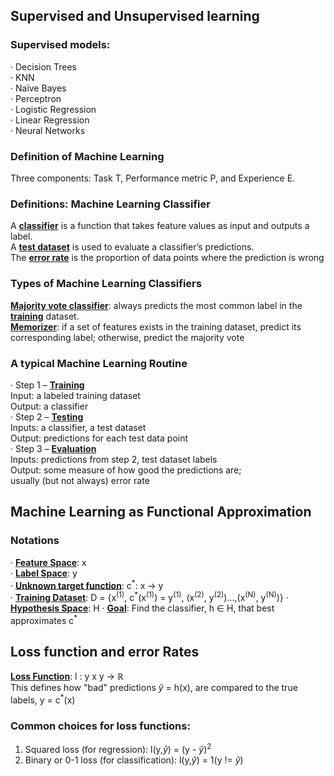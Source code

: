 
## Supervised and Unsupervised learning
### Supervised models:<br>
· Decision Trees<br>
· KNN<br>
· Naïve Bayes<br>
· Perceptron<br>
· Logistic Regression<br>
· Linear Regression<br>
· Neural Networks<br>

### Definition of Machine Learning
Three components: Task T, Performance metric P, and Experience E.

### Definitions: Machine Learning Classifier
A <ins>**classifier**</ins> is a function that takes feature values as input and outputs a label. <br>
A <ins>**test dataset**</ins> is used to evaluate a classifier’s predictions. <br>
The <ins>**error rate**</ins> is the proportion of data points where the prediction is wrong <br>

### Types of Machine Learning Classifiers
<ins>**Majority vote classifier**</ins>: always predicts the most common label in the <ins>**training**</ins> dataset. <br>
<ins>**Memorizer**</ins>: if a set of features exists in the training dataset, predict its corresponding label; otherwise, predict the majority vote <br>

### A typical Machine Learning Routine
· Step 1 – <ins>**Training**</ins><br>
    Input: a labeled training dataset <br>
    Output: a classifier<br>
· Step 2 – <ins>**Testing**</ins><br>
    Inputs: a classifier, a test dataset<br>
    Output: predictions for each test data point<br>
· Step 3 – <ins>**Evaluation**</ins><br>
    Inputs: predictions from step 2, test dataset labels<br>
    Output: some measure of how good the predictions are;<br>
    usually (but not always) error rate<br>

## Machine Learning as Functional Approximation
### Notations
· <ins>**Feature Space**</ins>: x<br>
· <ins>**Label Space**</ins>: y<br>
· <ins>**Unknown target function**</ins>: c<sup>*</sup>: x -> y<br>
· <ins>**Training Dataset**</ins>: D = {x<sup>(1)</sup>, c<sup>\*</sup>(x<sup>(1)</sup>) = y<sup>(1)</sup>, (x<sup>(2)</sup>, y<sup>(2)</sup>)...,(x<sup>(N)</sup>, y<sup>(N)</sup>)}
· <ins>**Hypothesis Space**</ins>: H
· <ins>**Goal**</ins>: Find the classifier, h ∈ H, that best approximates c<sup>\*</sup>

## Loss function and error Rates
<ins>**Loss Function**</ins>: l : y x y -> ℝ<br>
This defines how "bad" predictions $\hat{y}$ = h(x), are compared to the true labels, y = c<sup>\*</sup>(x)<br>

### Common choices for loss functions:
1. Squared loss (for regression): l(y,$\hat{y}$) = (y - $\hat{y}$)<sup>2</sup><br>
2. Binary or 0-1 loss (for classification): l(y,$\hat{y}$) = 1(y != $\hat{y}$)

